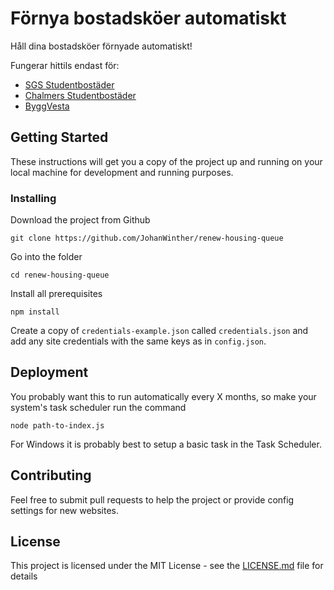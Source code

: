 # Förnya bostadsköer automatiskt

Håll dina bostadsköer förnyade automatiskt!

Fungerar hittils endast för:
- [SGS Studentbostäder](https://sgsstudentbostader.se)
- [Chalmers Studentbostäder](https://chalmersstudentbostader.se)
- [ByggVesta](https://www.byggvesta.se)

## Getting Started

These instructions will get you a copy of the project up and running on your local machine for development and running purposes.

### Installing

Download the project from Github
```
git clone https://github.com/JohanWinther/renew-housing-queue
```

Go into the folder
```
cd renew-housing-queue
```

Install all prerequisites
```
npm install
```

Create a copy of `credentials-example.json` called `credentials.json` and add any site credentials with the same keys as in `config.json`.

## Deployment

You probably want this to run automatically every X months, so make your system's task scheduler run the command
```
node path-to-index.js
```

For Windows it is probably best to setup a basic task in the Task Scheduler.

## Contributing

Feel free to submit pull requests to help the project or provide config settings for new websites.

## License

This project is licensed under the MIT License - see the [LICENSE.md](LICENSE.md) file for details